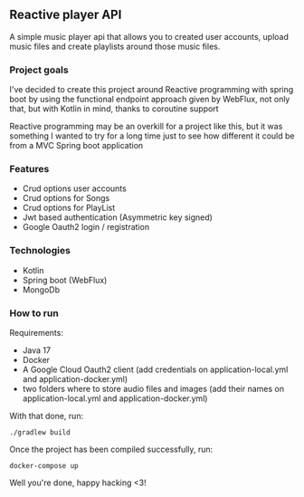 ## Reactive player API
A simple music player api that allows you to created user accounts,
upload music files and create playlists around those music files.

### Project goals
I've decided to create this project around Reactive programming
with spring boot by using the functional endpoint approach given
by WebFlux, not only that, but with Kotlin in mind, thanks to coroutine support

Reactive programming may be an overkill for a project like this, but it was
something I wanted to try for a long time just to see how different it could
be from a MVC Spring boot application

### Features
- Crud options user accounts
- Crud options for Songs
- Crud options for PlayList
- Jwt based authentication (Asymmetric key signed)
- Google Oauth2 login / registration

### Technologies
- Kotlin
- Spring boot (WebFlux)
- MongoDb

### How to run
Requirements:
 - Java 17
 - Docker
 - A Google Cloud Oauth2 client (add credentials on application-local.yml and application-docker.yml)
 - two folders where to store audio files and images (add their names on application-local.yml and application-docker.yml)

With that done, run:
```
./gradlew build
```
Once the project has been compiled successfully, run:
```
docker-compose up
```
Well you're done, happy hacking <3!
